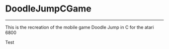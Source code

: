 # DoodleJumpCGame

---
This is the recreation of the mobile game Doodle Jump in C for the atari 6800

Test